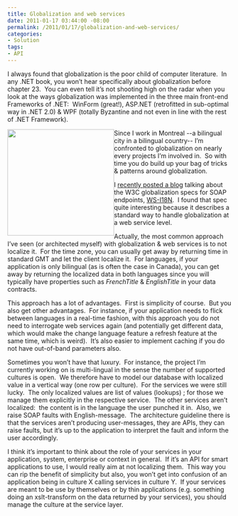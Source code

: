 ```yaml
---
title: Globalization and web services
date: 2011-01-17 03:44:00 -08:00
permalink: /2011/01/17/globalization-and-web-services/
categories:
- Solution
tags:
- API
---
```

<p>I always found that globalization is the poor child of computer literature.&#160; In any .NET book, you won’t hear specifically about globalization before chapter 23.&#160; You can even tell it’s not shooting high on the radar when you look at the ways globalization was implemented in the three main front-end Frameworks of .NET:&#160; WinForm (great!), ASP.NET (retrofitted in sub-optimal way in .NET 2.0) &amp; WPF (totally Byzantine and not even in line with the rest of .NET Framework).</p>  <p><img style="display:inline;margin-left:0;margin-right:0;" align="left" src="http://www.wornham.com/img/globalization.jpg" width="240" height="239" />Since I work in Montreal --a bilingual city in a bilingual country-- I’m confronted to globalization on nearly every projects I’m involved in.&#160; So with time you do build up your bag of tricks &amp; patterns around globalization.</p>  <p>I <a href="http://vincentlauzon.wordpress.com/2010/12/31/globalization-patterns-in-wcf-ws-i18n-implementation/">recently posted a blog</a> talking about the W3C globalization specs for SOAP endpoints, <a title="WS-I18N" href="http://www.w3.org/TR/2005/WD-ws-i18n-20050914/">WS-I18N</a>.&#160; I found that spec quite interesting because it describes a standard way to handle globalization at a web service level.</p>  <p>Actually, the most common approach I’ve seen (or architected myself) with globalization &amp; web services is to not localize it.&#160; For the time zone, you can usually get away by returning time in standard GMT and let the client localize it.&#160; For languages, if your application is only bilingual (as is often the case in Canada), you can get away by returning the localized data in both languages since you will typically have properties such as <em>FrenchTitle</em> &amp; <em>EnglishTitle</em> in your data contracts.</p>  <p>This approach has a lot of advantages.&#160; First is simplicity of course.&#160; But you also get other advantages.&#160; For instance, if your application needs to flick between languages in a real-time fashion, with this approach you do not need to interrogate web services again (and potentially get different data, which would make the change language feature a refresh feature at the same time, which is weird).&#160; It’s also easier to implement caching if you do not have out-of-band parameters also.</p>  <p>Sometimes you won’t have that luxury.&#160; For instance, the project I’m currently working on is multi-lingual in the sense the number of supported cultures is open.&#160; We therefore have to model our database with localized value in a vertical way (one row per culture).&#160; For the services we were still lucky.&#160; The only localized values are list of values (lookups) ; for those we manage them explicitly in the respective service.&#160; The other services aren’t localized:&#160; the content is in the language the user punched it in.&#160; Also, we raise SOAP faults with English-message.&#160; The architecture guideline there is that the services aren’t producing user-messages, they are APIs, they can raise faults, but it’s up to the application to interpret the fault and inform the user accordingly.</p> I think it’s important to think about the role of your services in your application, system, enterprise or context in general.&#160; If it’s an API for smart applications to use, I would really aim at not localizing them.&#160; This way you can rip the benefit of simplicity but also, you won’t get into confusion of an application being in culture X calling services in culture Y.&#160; If your services are meant to be use by themselves or by thin applications (e.g. something doing an xslt-transform on the data returned by your services), you should manage the culture at the service layer.